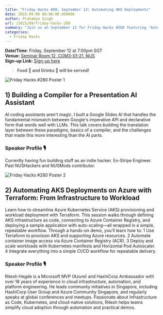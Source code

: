 ```yaml
---
title: "Friday Hacks #80, September 12: Automating AKS Deployments"
date: 2025-09-08 00:08:00.050096
author: Prakamya Singh
url: /2025/09/friday-hacks-280
summary: "Join us on September 12 for Friday Hacks #280 featuring 'Automating AKS Deployments on Azure with Terraform: From Infrastructure to Workload'. Don't miss out on food, drinks, and insightful discussions!"
categories:
  - Friday Hacks
---
```


**Date/Time**: Friday, September 12 at 7:00pm SGT<br />
**Venue:** <a href="https://nusmods.com/venues/COM3-01-21">Seminar Room 12, COM3-01-21, NUS</a><br />
**Sign-up Link:** [Sign-up here](https://hckr.cc/fh-280-signup)<br />

> **Food 🍕 and Drinks 🧋 will be served!**

<img src="/img/2025/fh/280-1.jpeg" alt="Friday Hacks #280 Poster 1" /><br />

## 1) Building a Compiler for a Presentation AI Assistant

AI coding assistants aren't magic. I built a Google Slides AI that handles the fundamental mismatch between Google's imperative API and declarative form that words well with LLMs. This talk covers building the translation layer between these paradigms, basics of a compiler, and the challenges that made this more interesting than the AI parts.

### Speaker Profile 🎙
Currently having fun building stuff as an indie hacker. Ex-Stripe Engineer. Past NUSHackers and NUSMods contributor.

<img src="/img/2025/fh/280-2.jpeg" alt="Friday Hacks #280 Poster 2" /><br />

## 2) Automating AKS Deployments on Azure with Terraform: From Infrastructure to Workload
Learn how to streamline Azure Kubernetes Service (AKS) provisioning and workload deployment with Terraform. This session walks through defining AKS infrastructure as code, connecting to Azure Container Registry, and deploying a sample application with auto-scaling—all wrapped in a simple, repeatable workflow.
Through a hands-on demo, you’ll learn how to:
 1 Use Terraform to provision AKS and supporting Azure resources.
 2 Automate container image access via Azure Container Registry (ACR).
 3 Deploy and scale workloads with Kubernetes manifests and Horizontal Pod Autoscaler.
 4 Integrate everything into a simple CI/CD workflow for repeatable delivery.

### Speaker Profile 🎙️
Ritesh Hegde is a Microsoft MVP (Azure) and HashiCorp Ambassador with over 18 years of experience in cloud infrastructure, automation, and platform engineering. He leads community initiatives in Singapore, including HashiCorp User Group and Azure Community Singapore, and regularly speaks at global conferences and meetups. Passionate about Infrastructure as Code, Kubernetes, and cloud-native solutions, Ritesh helps teams simplify cloud adoption through automation and practical demos.